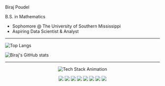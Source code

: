 Biraj Poudel

B.S. in Mathematics

- Sophomore @ The University of Southern Mississippi
- Aspiring Data Scientist & Analyst


---

![Top Langs](https://github-readme-stats.vercel.app/api/top-langs/?username=notArealdevv&layout=compact&theme=tokyonight&hide_border=true)

![Biraj's GitHub stats](https://github-readme-stats.vercel.app/api?username=notArealdevv&show_icons=true&theme=tokyonight&count_private=true&hide_border=true)


---

<p align="center">
  <img src="https://readme-typing-svg.herokuapp.com?font=Fira+Code&size=22&pause=1000&color=3BAF4A&width=500&lines=Python;SQL;NumPy;Pandas;Matplotlib;Jupyter;Anaconda;Excel" alt="Tech Stack Animation" />
</p>

<p align="center">
  <img src="https://img.shields.io/badge/Python-3776AB?style=for-the-badge&logo=python&logoColor=FFD43B"/>
  <img src="https://img.shields.io/badge/SQL-003B57?style=for-the-badge&logo=mysql&logoColor=F29111"/>
  <img src="https://img.shields.io/badge/NumPy-013243?style=for-the-badge&logo=numpy&logoColor=white"/>
  <img src="https://img.shields.io/badge/Pandas-150458?style=for-the-badge&logo=pandas&logoColor=white"/>
  <img src="https://img.shields.io/badge/Matplotlib-11557C?style=for-the-badge&logo=matplotlib&logoColor=white"/>
  <img src="https://img.shields.io/badge/Jupyter-F37626?style=for-the-badge&logo=jupyter&logoColor=white"/>
  <img src="https://img.shields.io/badge/Anaconda-3BAF4A?style=for-the-badge&logo=anaconda&logoColor=white"/>
  <img src="https://img.shields.io/badge/Excel-217346?style=for-the-badge&logo=microsoft-excel&logoColor=white"/>
</p>



